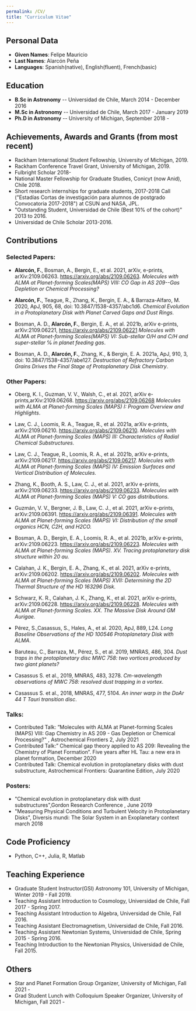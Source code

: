 ```yaml
---
permalink: /CV/
title: "Curriculum Vitae"
---
```



## Personal Data

 - **Given Names**: Felipe Mauricio
 - **Last Names**: Alarcón Peña
 - **Languages**: Spanish(native), English(fluent), French(basic)

## Education

 - **B.Sc in Astronomy** -- Universidad de Chile, March 2014 - December 2016
 - **M.Sc in Astronomy** -- Universidad de Chile, March 2017 - January 2019
 - **Ph.D in Astronomy** -- University of Michigan, September 2018 -

## Achievements, Awards and Grants (from most recent)

 - Rackham International Student Fellowship, University of Michigan, 2019.
 - Rackham Conference Travel Grant, University of Michigan, 2019.
 - Fulbright Scholar 2018-
 - National Master Fellowship for Graduate Studies, Conicyt (now Anid), Chile 2018.
 - Short research internships for graduate students, 2017-2018 Call ("Estadías Cortas de investigación para alumnos de postgrado Convocatoria 2017-2018") at CSUN and NASA, JPL.
 - "Outstanding Student, Universidad de Chile (Best 10\% of the cohort)" 2013 to 2016.
 - Universidad de Chile Scholar 2013-2016.

## Contributions

### Selected Papers: 

 - **Alarcón, F.**, Bosman, A., Bergin, E., et al. 2021, arXiv, e-prints, arXiv:2109.06263. <https://arxiv.org/abs/2109.06263>. *Molecules with ALMA at Planet-forming Scales(MAPS) VIII: CO Gap in AS 209--Gas Depletion or Chemical Processing?*

 - **Alarcón, F.**, Teague, R., Zhang, K., Bergin, E. A., & Barraza-Alfaro, M. 2020, ApJ, 905, 68, doi: 10.3847/1538-4357/abc1d6. *Chemical Evolution in a Protoplanetary Disk with Planet Carved Gaps and Dust Rings.*
 
 - Bosman, A. D., **Alarcón, F.**, Bergin, E. A., et al. 2021b, arXiv e-prints, arXiv:2109.06221, <https://arxiv.org/abs/2109.06221> *Molecules with ALMA at Planet-forming Scales(MAPS) VI: Sub-stellar O/H and C/H and super-stellar ℅ in planet feeding gas*.
 
 - Bosman, A. D., **Alarcón, F.**, Zhang, K., & Bergin, E. A. 2021a, ApJ, 910, 3, doi: 10.3847/1538-4357/abe127. *Destruction of Refractory Carbon Grains Drives the Final Stage of Protoplanetary Disk Chemistry*.

### Other Papers:

 - Oberg, K. I., Guzman, V. V., Walsh, C., et al. 2021, arXiv e-prints,arXiv:2109.06268. <https://arxiv.org/abs/2109.06268> *Molecules with ALMA at Planet-forming Scales (MAPS) I: Program Overview and Highlights*.
    
 - Law, C. J., Loomis, R. A., Teague, R., et al. 2021a, arXiv e-prints, arXiv:2109.06210. <https://arxiv.org/abs/2109.06210>. *Molecules with ALMA at Planet-forming Scales (MAPS) III: Characteristics of Radial Chemical Substructures.*
    
 - Law, C. J., Teague, R., Loomis, R. A., et al. 2021b, arXiv e-prints, arXiv:2109.06217. <https://arxiv.org/abs/2109.06217>. *Molecules with ALMA at Planet-forming Scales (MAPS) IV: Emission Surfaces and Vertical Distribution of Molecules.*
    
 - Zhang, K., Booth, A. S., Law, C. J., et al. 2021, arXiv e-prints, arXiv:2109.06233. <https://arxiv.org/abs/2109.06233>. *Molecules with ALMA at Planet-forming Scales (MAPS) V: CO gas distributions.*
    
 - Guzmán, V. V., Bergner, J. B., Law, C. J., et al. 2021, arXiv e-prints, arXiv:2109.06391.  <https://arxiv.org/abs/2109.06391>. *Molecules with ALMA at Planet-forming Scales (MAPS) VI: Distribution of the small organics HCN, C2H, and H2CO.*
    
 - Bosman, A. D., Bergin, E. A., Loomis, R. A., et al. 2021b, arXiv e-prints, arXiv:2109.06223.  <https://arxiv.org/abs/2109.06223>. *Molecules with ALMA at Planet-forming Scales (MAPS). XV. Tracing protoplanetary disk structure within 20 au.*
    
 - Calahan, J. K., Bergin, E. A., Zhang, K., et al. 2021, arXiv e-prints, arXiv:2109.06202.  <https://arxiv.org/abs/2109.06202>. *Molecules with ALMA at Planet-forming Scales (MAPS) XVII: Determining the 2D Thermal Structure of the HD 163296 Disk.*
    
 - Schwarz, K. R., Calahan, J. K., Zhang, K., et al. 2021, arXiv e-prints, arXiv:2109.06228.  <https://arxiv.org/abs/2109.06228>. *Molecules with ALMA at Planet-forming Scales. XX. The Massive Disk Around GM Aurigae.*
    
 - Pérez, S.,Casassus, S., Hales, A., et al. 2020, ApJ, 889, L24. *Long Baseline Observations of the HD 100546 Protoplanetary Disk with ALMA*.
    
 - Baruteau, C., Barraza, M., Pérez, S., et al. 2019, MNRAS, 486, 304. *Dust traps in the protoplanetary disc MWC 758: two vortices produced by two giant planets?*
       
 - Casassus S. et al., 2019, MNRAS, 483, 3278. *Cm-wavelength observations of MWC 758: resolved dust trapping in a vortex*.
    
 - Casassus S. et al., 2018, MNRAS, 477, 5104. *An inner warp in the DoAr 44 T Tauri transition disc*.



### Talks:

 - Contributed Talk: ”Molecules with ALMA at Planet-forming Scales (MAPS) VIII: Gap Chemistry in AS 209 - Gas Depletion or Chemical Processing?" ,    Astrochemical Frontiers 2, July 2021
 - Contributed Talk:” Chemical gap theory applied to AS 209: Revealing the Chemistry of Planet Formation”.  Five years after HL Tau: a new era in planet formation, December 2020
 - Contributed Talk: Chemical evolution in protoplanetary disks with dust substructure, Astrochemical Frontiers: Quarantine Edition, July 2020 

### Posters:

 - "Chemical evolution in protoplanetary disk with dust substructures",Gordon Research Conference , June 2019
 - "Measuring Physical Conditions and Turbulent Velocity in Protoplanetary Disks", Diversis mundi: The Solar System in an Exoplanetary context march 2018

## Code Proficiency

- Python, C++, Julia, R, Matlab

## Teaching Experience

 - Graduate Student Instructor(GSI) Astronomy 101, University of Michigan, Winter 2019 - Fall 2019.
 - Teaching Assistant Introduction to Cosmology, Universidad de Chile, Fall 2017 - Spring 2017.
 - Teaching Assistant Introduction to Algebra, Universidad de Chile, Fall 2016.
 - Teaching Assistant Electromagnetism, Universidad de Chile, Fall 2016.
 - Teaching Assistant Newtonian Systems, Universidad de Chile, Spring 2015 - Spring 2016.
 - Teaching Introduction to the Newtonian Physics, Universidad de Chile, Fall 2015.

## Others

 - Star and Planet Formation Group Organizer, University of Michigan, Fall 2021 - 
 - Grad Student Lunch with Colloquium Speaker Organizer, University of Michigan, Fall 2021 - 
 
 
